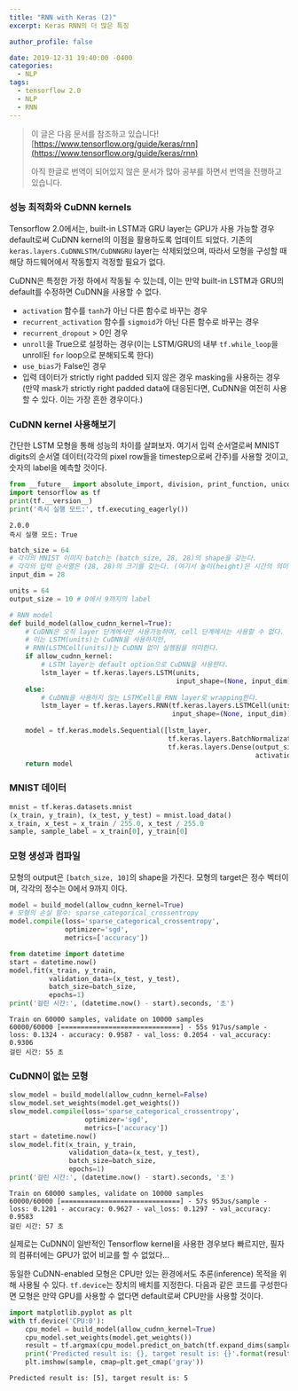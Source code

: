 ```yaml
---
title: "RNN with Keras (2)"
excerpt: Keras RNN의 더 많은 특징

author_profile: false

date: 2019-12-31 19:40:00 -0400
categories: 
  - NLP
tags:
  - tensorflow 2.0
  - NLP
  - RNN
---
```

> 이 글은 다음 문서를 참조하고 있습니다!
> [https://www.tensorflow.org/guide/keras/rnn](https://www.tensorflow.org/guide/keras/rnn)
> 
> 아직 한글로 번역이 되어있지 않은 문서가 많아 공부를 하면서 번역을 진행하고 있습니다.

### 성능 최적화와 CuDNN kernels

Tensorflow 2.0에서는, built-in LSTM과 GRU layer는 GPU가 사용 가능할 경우 default로써 CuDNN kernel의 이점을 활용하도록
업데이트 되었다. 기존의 `keras.layers.CuDNNLSTM/CuDNNGRU` layer는 삭제되었으며,  따라서 모형을 구성할 때 해당 하드웨어에서 작동할지 걱정할 필요가 없다.

CuDNN은 특정한 가정 하에서 작동될 수 있는데, 이는 만약 built-in LSTM과 GRU의 default를 수정하면 CuDNN을 사용할 수 없다.

- `activation` 함수를 `tanh`가 아닌 다른 함수로 바꾸는 경우
- `recurrent_activation` 함수를 `sigmoid`가 아닌 다른 함수로 바꾸는 경우
- `recurrent_dropout` > 0인 경우
- `unroll`을 True으로 설정하는 경우(이는 LSTM/GRU의 내부 `tf.while_loop`을 unroll된 `for` loop으로 분해되도록 한다)
- `use_bias`가 False인 경우
- 입력 데이터가 strictly right padded 되지 않은 경우 masking을 사용하는 경우 (만약 mask가 strictly right padded data에 대응된다면, CuDNN을 여전히 사용할 수 있다. 이는 가장 흔한 경우이다.)

### CuDNN kernel 사용해보기

간단한 LSTM 모형을 통해 성능의 차이를 살펴보자. 여기서 입력 순서열로써 MNIST digits의 순서열 데이터(각각의 pixel row들을 timestep으로써 간주)를 사용할 것이고, 숫자의 label을 예측할 것이다.

```python
from __future__ import absolute_import, division, print_function, unicode_literals
import tensorflow as tf
print(tf.__version__)
print('즉시 실행 모드:', tf.executing_eagerly())
```
```
2.0.0
즉시 실행 모드: True
```
```python
batch_size = 64
# 각각의 MNIST 이미지 batch는 (batch_size, 28, 28)의 shape을 갖는다.
# 각각의 입력 순서열은 (28, 28)의 크기를 갖는다. (여기서 높이(height)은 시간의 의미를 가진다)
input_dim = 28

units = 64
output_size = 10 # 0에서 9까지의 label

# RNN model
def build_model(allow_cudnn_kernel=True):
    # CuDNN은 오직 layer 단계에서만 사용가능하며, cell 단계에서는 사용할 수 없다.
    # 이는 LSTM(units)는 CuDNN을 사용하지만,
    # RNN(LSTMCell(units))는 CuDNN 없이 실행됨을 의미한다.
    if allow_cudnn_kernel:
        # LSTM layer는 default option으로 CuDNN을 사용한다.
        lstm_layer = tf.keras.layers.LSTM(units, 
                                          input_shape=(None, input_dim))
    else:
        # CuDNN을 사용하지 않는 LSTMCell을 RNN layer로 wrapping한다.
        lstm_layer = tf.keras.layers.RNN(tf.keras.layers.LSTMCell(units),
                                         input_shape=(None, input_dim))
    
    model = tf.keras.models.Sequential([lstm_layer,
                                        tf.keras.layers.BatchNormalization(),
                                        tf.keras.layers.Dense(output_size,
                                                              activation='softmax')])
    return model
```
### MNIST 데이터
```python
mnist = tf.keras.datasets.mnist
(x_train, y_train), (x_test, y_test) = mnist.load_data()
x_train, x_test = x_train / 255.0, x_test / 255.0
sample, sample_label = x_train[0], y_train[0]
```
### 모형 생성과 컴파일
모형의 output은 `[batch_size, 10]`의 shape을 가진다.
모형의 target은 정수 벡터이며, 각각의 정수는 0에서 9까지 이다.

```python
model = build_model(allow_cudnn_kernel=True)
# 모형의 손실 함수: sparse_categorical_crossentropy
model.compile(loss='sparse_categorical_crossentropy',
              optimizer='sgd',
              metrics=['accuracy'])
```
```python
from datetime import datetime
start = datetime.now()
model.fit(x_train, y_train,
          validation_data=(x_test, y_test),
          batch_size=batch_size,
          epochs=1)
print('걸린 시간:', (datetime.now() - start).seconds, '초')
```
```
Train on 60000 samples, validate on 10000 samples
60000/60000 [==============================] - 55s 917us/sample - loss: 0.1324 - accuracy: 0.9587 - val_loss: 0.2054 - val_accuracy: 0.9306
걸린 시간: 55 초
```
### CuDNN이 없는 모형
```python
slow_model = build_model(allow_cudnn_kernel=False)
slow_model.set_weights(model.get_weights())
slow_model.compile(loss='sparse_categorical_crossentropy',
                   optimizer='sgd',
                   metrics=['accuracy'])
start = datetime.now()
slow_model.fit(x_train, y_train,
               validation_data=(x_test, y_test),
               batch_size=batch_size,
               epochs=1)
print('걸린 시간:', (datetime.now() - start).seconds, '초')
```
```
Train on 60000 samples, validate on 10000 samples
60000/60000 [==============================] - 57s 953us/sample - loss: 0.1201 - accuracy: 0.9627 - val_loss: 0.1297 - val_accuracy: 0.9583
걸린 시간: 57 초
```
실제로는 CuDNN이 일반적인 Tensorflow kernel을 사용한 경우보다 빠르지만, 필자의 컴퓨터에는 GPU가 없어 비교를 할 수 없었다...

동일한 CuDNN-enabled 모형은 CPU만 있는 환경에서도 추론(inference) 목적을 위해 사용될 수 있다. `tf.device`는 장치의 배치를 지정한다. 다음과 같은 코드를 구성한다면 모형은 만약 GPU를 사용할 수 없다면 default로써 CPU만을 사용할 것이다.

```python
import matplotlib.pyplot as plt
with tf.device('CPU:0'):
    cpu_model = build_model(allow_cudnn_kernel=True)
    cpu_model.set_weights(model.get_weights())
    result = tf.argmax(cpu_model.predict_on_batch(tf.expand_dims(sample, 0)), axis=1)
    print('Predicted result is: {}, target result is: {}'.format(result.numpy(), sample_label))
    plt.imshow(sample, cmap=plt.get_cmap('gray'))
```
```
Predicted result is: [5], target result is: 5

```
<!--stackedit_data:
eyJoaXN0b3J5IjpbLTIwNTU0OTI0NjRdfQ==
-->